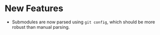 New Features
============

* Submodules are now parsed using `git config`, which should be more robust than
  manual parsing.

